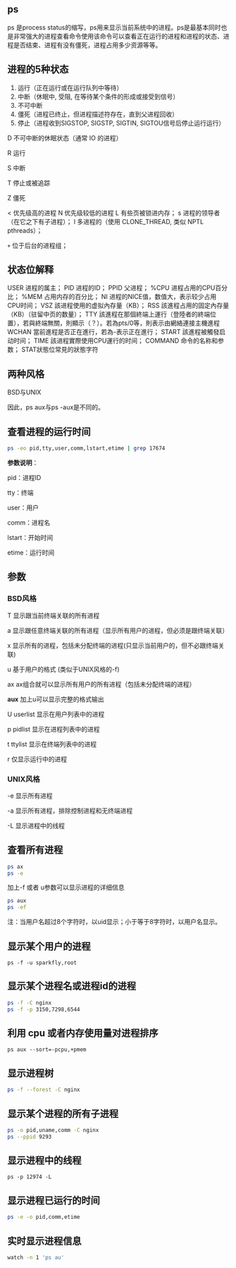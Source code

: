 ## ps

ps 是process status的缩写，ps用来显示当前系统中的进程。ps是最基本同时也是非常强大的进程查看命令使用该命令可以查看正在运行的进程和进程的状态、进程是否结束、进程有没有僵死，进程占用多少资源等等。

## 进程的5种状态

1. 运行（正在运行或在运行队列中等待）
2. 中断（休眠中, 受阻, 在等待某个条件的形成或接受到信号）
3. 不可中断
4. 僵死（进程已终止，但进程描述符存在，直到父进程回收）
5. 停止（进程收到SIGSTOP, SIGSTP, SIGTIN, SIGTOU信号后停止运行运行）

D 不可中断的休眠状态（通常 IO 的进程）

R 运行

S 中断

T 停止或被追踪

Z 僵死

< 优先级高的进程
N 优先级较低的进程
L 有些页被锁进内存；
s 进程的领导者（在它之下有子进程）；
l 多进程的（使用 CLONE_THREAD, 类似 NPTL pthreads）；

`+` 位于后台的进程组；

## 状态位解释

USER   进程的属主；
PID      进程的ID；
PPID    父进程；
%CPU   进程占用的CPU百分比；
%MEM  占用内存的百分比；
NI         进程的NICE值，数值大，表示较少占用CPU时间；
VSZ       該进程使用的虚拟內存量（KB）；
RSS        該進程占用的固定內存量（KB）（驻留中页的数量）；
TTY       該進程在那個終端上運行（登陸者的終端位置），若與終端無關，則顯示（？）。若為pts/0等，則表示由網絡連接主機進程
WCHAN   當前進程是否正在進行，若為-表示正在進行；
START     該進程被觸發启动时间；
TIME       該进程實際使用CPU運行的时间；
COMMAND   命令的名称和参数；
STAT狀態位常見的狀態字符 

## 两种风格

BSD与UNIX

因此，ps aux与ps -aux是不同的。

## 查看进程的运行时间

```bash
ps -eo pid,tty,user,comm,lstart,etime | grep 17674
```

**参数说明**：

pid：进程ID

tty：终端

user：用户

comm：进程名

lstart：开始时间

etime：运行时间

## 参数

### BSD风格

T  显示跟当前终端关联的所有进程

a  显示跟任意终端关联的所有进程（显示所有用户的进程，但必须是跟终端关联）

x 显示所有的进程，包括未分配终端的进程(只显示当前用户的，但不必跟终端关联)

u 基于用户的格式 (类似于UNIX风格的-f)

ax ax组合就可以显示所有用户的所有进程（包括未分配终端的进程）

**aux** 加上u可以显示完整的格式输出

U userlist  显示在用户列表中的进程

p pidlist  显示在进程列表中的进程

t ttylist  显示在终端列表中的进程

r 仅显示运行中的进程



### UNIX风格

-e 显示所有进程

-a 显示所有进程，排除控制进程和无终端进程

-L 显示进程中的线程



## 查看所有进程

```bash
ps ax
ps -e
```

加上-f 或者 u参数可以显示进程的详细信息

```bash
ps aux
ps -ef
```

注：当用户名超过8个字符时，以uid显示；小于等于8字符时，以用户名显示。

## 显示某个用户的进程

```
ps -f -u sparkfly,root
```

## 显示某个进程名或进程id的进程

```bash
ps -f -C nginx
ps -f -p 3150,7298,6544
```

## 利用 cpu 或者内存使用量对进程排序

```
ps aux --sort=-pcpu,+pmem
```

## 显示进程树

```bash
ps -f --forest -C nginx
```

## 显示某个进程的所有子进程

```bash
ps -o pid,uname,comm -C nginx
ps --ppid 9293
```

## 显示进程中的线程

```
ps -p 12974 -L
```

## 显示进程已运行的时间

```bash
ps -e -o pid,comm,etime
```

## 实时显示进程信息

```bash
watch -n 1 'ps au'
```

